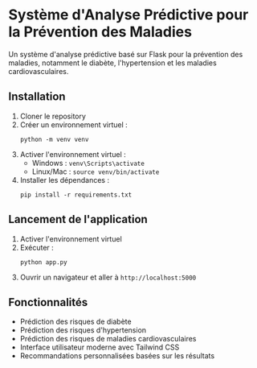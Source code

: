 # Système d'Analyse Prédictive pour la Prévention des Maladies

Un système d'analyse prédictive basé sur Flask pour la prévention des maladies, notamment le diabète, l'hypertension et les maladies cardiovasculaires.

## Installation

1. Cloner le repository
2. Créer un environnement virtuel :
   ```
   python -m venv venv
   ```
3. Activer l'environnement virtuel :
   - Windows : `venv\Scripts\activate`
   - Linux/Mac : `source venv/bin/activate`
4. Installer les dépendances :
   ```
   pip install -r requirements.txt
   ```

## Lancement de l'application

1. Activer l'environnement virtuel
2. Exécuter :
   ```
   python app.py
   ```
3. Ouvrir un navigateur et aller à `http://localhost:5000`

## Fonctionnalités

- Prédiction des risques de diabète
- Prédiction des risques d'hypertension
- Prédiction des risques de maladies cardiovasculaires
- Interface utilisateur moderne avec Tailwind CSS
- Recommandations personnalisées basées sur les résultats

